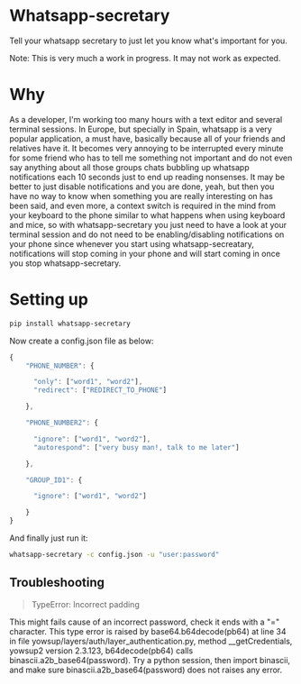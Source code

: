 # Whatsapp-secretary

Tell your whatsapp secretary to just let you know what's important for you.

Note: This is very much a work in progress. It may not work as expected.

# Why

As a developer, I'm working too many hours with a text editor and several terminal sessions. In Europe, but specially in Spain, whatsapp is a very popular application, a must have, basically because all of your friends and relatives have it. It becomes very annoying to be interrupted every minute for some friend who has to tell me something not important and do not even say anything about all those groups chats bubbling up whatsapp notifications each 10 seconds just to end up reading nonsenses. It may be better to just disable notifications and you are done, yeah, but then you have no way to know when something you are really interesting on has been said, and even more, a context switch is required in the mind from your keyboard to the phone similar to what happens when using keyboard and mice, so with whatsapp-secretary you just need to have a look at your terminal session and do not need to be enabling/disabling notifications on your phone since whenever you start using whatsapp-secreatary, notifications will stop coming in your phone and will start coming in once you stop whatsapp-secretary.

# Setting up

```bash
pip install whatsapp-secretary
```

Now create a config.json file as below:

```js
{
    "PHONE_NUMBER": {

      "only": ["word1", "word2"],
      "redirect": ["REDIRECT_TO_PHONE"]

    },

    "PHONE_NUMBER2": {

      "ignore": ["word1", "word2"],
      "autorespond": ["very busy man!, talk to me later"]

    },

    "GROUP_ID1": {

      "ignore": ["word1", "word2"]

    }
}
```

And finally just run it:

```bash
whatsapp-secretary -c config.json -u "user:password"
```

## Troubleshooting

> TypeError: Incorrect padding

This might fails cause of an incorrect password, check it ends with a "=" character. This type error is raised by base64.b64decode(pb64) at line 34 in file yowsup/layers/auth/layer_authentication.py, method __getCredentials, yowsup2 version 2.3.123, b64decode(pb64) calls binascii.a2b_base64(password). Try a python session, then import binascii, and make sure binascii.a2b_base64(password) does not raises any error.

